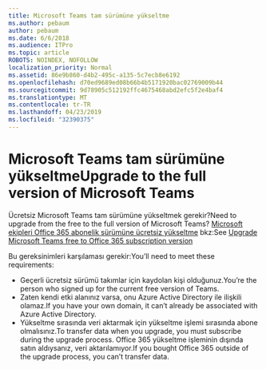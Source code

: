 ```yaml
---
title: Microsoft Teams tam sürümüne yükseltme
ms.author: pebaum
author: pebaum
ms.date: 6/6/2018
ms.audience: ITPro
ms.topic: article
ROBOTS: NOINDEX, NOFOLLOW
localization_priority: Normal
ms.assetid: 86e9b860-d4b2-495c-a135-5c7ecb8e6192
ms.openlocfilehash: d70ed9689ed08b66b4b5171920bac02769009b44
ms.sourcegitcommit: 9d78905c512192ffc4675468abd2efc5f2e4baf4
ms.translationtype: MT
ms.contentlocale: tr-TR
ms.lasthandoff: 04/23/2019
ms.locfileid: "32390375"
---
```

# <a name="upgrade-to-the-full-version-of-microsoft-teams"></a><span data-ttu-id="d6314-102">Microsoft Teams tam sürümüne yükseltme</span><span class="sxs-lookup"><span data-stu-id="d6314-102">Upgrade to the full version of Microsoft Teams</span></span>

<span data-ttu-id="d6314-103">Ücretsiz Microsoft Teams tam sürümüne yükseltmek gerekir?</span><span class="sxs-lookup"><span data-stu-id="d6314-103">Need to upgrade from the free to the full version of Microsoft Teams?</span></span> <span data-ttu-id="d6314-104">[Microsoft ekipleri Office 365 abonelik sürümüne ücretsiz yükseltme](https://docs.microsoft.com/en-us/microsoftteams/upgrade-freemium) bkz:</span><span class="sxs-lookup"><span data-stu-id="d6314-104">See [Upgrade Microsoft Teams free to Office 365 subscription version](https://docs.microsoft.com/en-us/microsoftteams/upgrade-freemium)</span></span>

<span data-ttu-id="d6314-105">Bu gereksinimleri karşılaması gerekir:</span><span class="sxs-lookup"><span data-stu-id="d6314-105">You’ll need to meet these requirements:</span></span>
- <span data-ttu-id="d6314-106">Geçerli ücretsiz sürümü takımlar için kaydolan kişi olduğunuz.</span><span class="sxs-lookup"><span data-stu-id="d6314-106">You’re the person who signed up for the current free version of Teams.</span></span>
- <span data-ttu-id="d6314-107">Zaten kendi etki alanınız varsa, onu Azure Active Directory ile ilişkili olamaz.</span><span class="sxs-lookup"><span data-stu-id="d6314-107">If you have your own domain, it can’t already be associated with Azure Active Directory.</span></span>
- <span data-ttu-id="d6314-108">Yükseltme sırasında veri aktarmak için yükseltme işlemi sırasında abone olmalısınız.</span><span class="sxs-lookup"><span data-stu-id="d6314-108">To transfer data when you upgrade, you must subscribe during the upgrade process.</span></span> <span data-ttu-id="d6314-109">Office 365 yükseltme işleminin dışında satın aldıysanız, veri aktarılamıyor.</span><span class="sxs-lookup"><span data-stu-id="d6314-109">If you bought Office 365 outside of the upgrade process, you can’t transfer data.</span></span>



